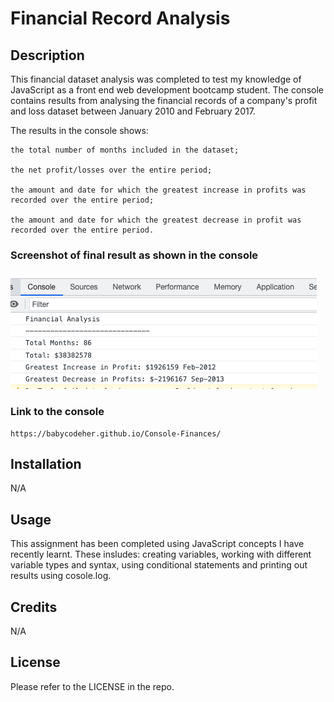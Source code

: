 # Financial Record Analysis

## Description
This financial dataset analysis was completed to test my knowledge of JavaScript as a front end web development bootcamp student. The console contains results from analysing the financial records of a company's profit and loss dataset between January 2010 and February 2017.

The results in the console shows: 

    the total number of months included in the dataset;

    the net profit/losses over the entire period;

    the amount and date for which the greatest increase in profits was recorded over the entire period;

    the amount and date for which the greatest decrease in profit was recorded over the entire period.


### Screenshot of final result as shown in the console
![Final result screenshot](/Screenshot/Financial-analysis-console-result.png)

### Link to the console
    https://babycodeher.github.io/Console-Finances/


## Installation
N/A

## Usage
This assignment has been completed using JavaScript concepts I have recently learnt. These insludes: creating variables, working with different variable types and syntax, using conditional  statements and printing out results using cosole.log.

## Credits
N/A

## License
Please refer to the LICENSE in the repo.